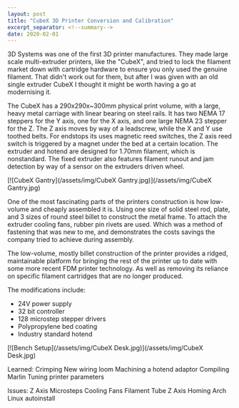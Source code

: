 ```yaml
---
layout: post
title: "CubeX 3D Printer Conversion and Calibration"
excerpt_separator: <!--summary-->
date: 2020-02-01
---
```

3D Systems was one of the first 3D printer manufactures. They made large scale multi-extruder printers, like the "CubeX", and tried to lock the filament market down with cartridge hardware to ensure you only used the genuine filament.
That didn't work out for them, but after I was given with an old single extruder CubeX I thought it might be worth having a go at modernising it.
 <!--summary-->

The CubeX has a 290x290x~300mm physical print volume, with a large, heavy metal carriage with linear bearing on steel rails. It has two NEMA 17 steppers for the Y axis, one for the X axis, and one large NEMA 23 stepper for the Z. The Z axis moves by way of a leadscrew, while the X and Y use toothed belts. For endstops its uses magnetic reed switches, the Z axis reed switch is triggered by a magnet under the bed at a certain location. The extruder and hotend are designed for 1.70mm filament, which is nonstandard. The fixed extruder also features filament runout and jam detection by way of a sensor on the extruders driven wheel.

[![CubeX Gantry](/assets/img/CubeX Gantry.jpg)](/assets/img/CubeX Gantry.jpg)

One of the most fascinating parts of the printers construction is how low-volume and cheaply assembled it is. Using one size of solid steel rod, plate, and 3 sizes of round steel billet to construct the metal frame.
To attach the extruder cooling fans, rubber pin rivets are used. Which was a method of fastening that was new to me, and demonstrates the costs savings the company tried to achieve during assembly.

The low-volume, mostly billet construction of the printer provides a ridged, maintainable platform for bringing the rest of the printer up to date with some more recent FDM printer technology. As well as removing its reliance on specific filament cartridges that are no longer produced.

The modifications include:
* 24V power supply
* 32 bit controller
* 128 microstep stepper drivers
* Polypropylene bed coating
* Industry standard hotend

[![Bench Setup](/assets/img/CubeX Desk.jpg)](/assets/img/CubeX Desk.jpg)

Learned:
Crimping
New wiring loom
Machining a hotend adaptor
Compiling Marlin
Tuning printer parameters

Issues:
Z Axis Microsteps
Cooling Fans
Filament Tube
Z Axis Homing
Arch Linux autoinstall 
